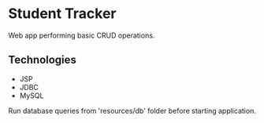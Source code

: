 # Student Tracker

Web app performing basic CRUD operations.

## Technologies

* JSP
* JDBC
* MySQL

Run database queries from 'resources/db' folder before starting application.
